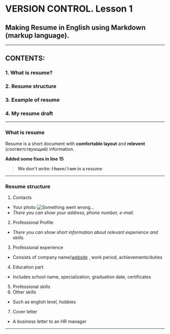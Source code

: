 # VERSION CONTROL. Lesson 1
## Making **Resume in English** using Markdown (markup language).
---
## CONTENTS:


### 1. What is resume?    
### 2. Resume structure
### 3. Example of resume 
### 4. My resume draft  
---
### **What is resume**
Resume is a short document with **comfortable layout** and __relevent__ (_соответствующий_) information.

**Added some fixes in line 15**
> **We don't write: ~~I have~~/ ~~I am~~ in a resume**
___
### **Resume structure**

1. Contacts
 - Your photo ![Something went wrong...](Myphoto.png)
 - _There you can show your address, phone number, e-mail._
2. Professional Profile
 - _There you can show short information about relevant experience and skills._
 
3. Professional experience
 - Consists of company name/[website](https://www.google.com/) , work period, achievements/duties
4. Education part
- Includes school name, specialization, graduation date, certificates
5. Professional skills
6. Other skills
- Such as english level, hobbies
7. Cover letter
- A business letter to an HR manager
____


